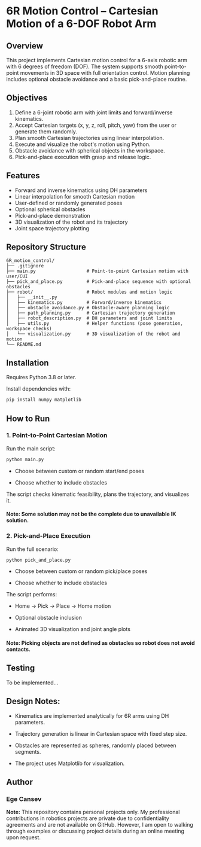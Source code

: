 # 6R Motion Control – Cartesian Motion of a 6-DOF Robot Arm

## Overview

This project implements Cartesian motion control for a 6-axis robotic arm with 6 degrees of freedom (DOF). The system supports smooth point-to-point movements in 3D space with full orientation control. Motion planning includes optional obstacle avoidance and a basic pick-and-place routine.


## Objectives

1. Define a 6-joint robotic arm with joint limits and forward/inverse kinematics.
2. Accept Cartesian targets (x, y, z, roll, pitch, yaw) from the user or generate them randomly.
3. Plan smooth Cartesian trajectories using linear interpolation.
4. Execute and visualize the robot's motion using Python.
5. Obstacle avoidance with spherical objects in the workspace.
6. Pick-and-place execution with grasp and release logic.
   
## Features

- Forward and inverse kinematics using DH parameters
- Linear interpolation for smooth Cartesian motion
- User-defined or randomly generated poses
- Optional spherical obstacles
- Pick-and-place demonstration
- 3D visualization of the robot and its trajectory
- Joint space trajectory plotting


## Repository Structure
```
6R_motion_control/
├── .gitignore
├── main.py                   # Point-to-point Cartesian motion with user/CUI
├── pick_and_place.py         # Pick-and-place sequence with optional obstacles
├── robot/                    # Robot modules and motion logic
│   ├── __init__.py
│   ├── kinematics.py         # Forward/inverse kinematics
│   ├── obstacle_avoidance.py # Obstacle-aware planning logic
│   ├── path_planning.py      # Cartesian trajectory generation
│   ├── robot_description.py  # DH parameters and joint limits
│   ├── utils.py              # Helper functions (pose generation, workspace checks)
│   └── visualization.py      # 3D visualization of the robot and motion
└── README.md
```

## Installation

Requires Python 3.8 or later.

Install dependencies with:

```bash
pip install numpy matplotlib
```


## How to Run

### 1. Point-to-Point Cartesian Motion


Run the main script:

```bash
python main.py
```

- Choose between custom or random start/end poses

- Choose whether to include obstacles

The script checks kinematic feasibility, plans the trajectory, and visualizes it.

#### Note: Some solution may not be the complete due to unavailable IK solution.

### 2. Pick-and-Place Execution

Run the full scenario:

```bash
python pick_and_place.py
```
- Choose between custom or random pick/place poses

- Choose whether to include obstacles

The script performs:

- Home → Pick → Place → Home motion

- Optional obstacle inclusion

- Animated 3D visualization and joint angle plots

#### Note: Picking objects are not defined as obstacles so robot does not avoid contacts.

## Testing

To be implemented...

## Design Notes:

- Kinematics are implemented analytically for 6R arms using DH parameters.

- Trajectory generation is linear in Cartesian space with fixed step size.

- Obstacles are represented as spheres, randomly placed between segments.

- The project uses Matplotlib for visualization.



## Author

### Ege Cansev

**Note:** This repository contains personal projects only. My professional contributions in robotics projects are private due to confidentiality agreements and are not available on GitHub. However, I am open to walking through examples or discussing project details during an online meeting upon request.
